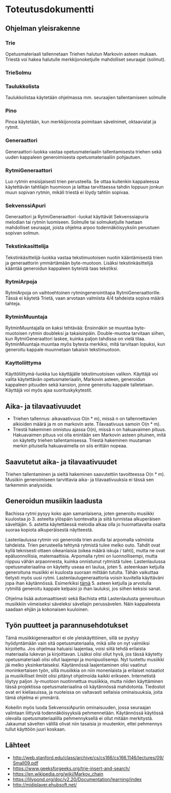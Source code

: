 # Toteutusdokumentti

## Ohjelman yleisrakenne

### Trie
Opetusmateriaali tallennetaan Triehen halutun Markovin asteen mukaan. Triestä voi hakea halutulle merkkijonoketjulle mahdolliset seuraajat (solmut).

### TrieSolmu

### Taulukkolista
Taulukkolistaa käytetään ohjelmassa mm. seuraajien tallentamiseen solmulle

### Pino
Pinoa käytetään, kun merkkijonosta poimitaan sävelnimet, oktaavialat ja rytmit.

### Generaattori
Generaattori-luokka vastaa opetusmateriaalin tallentamisesta triehen sekä uuden kappaleen generoimisesta opetusmateriaaliin pohjautuen.

### RytmiGeneraattori
Luo rytmin ensisijaisesti trien perusteella. Se ottaa kuitenkin kappaleessa käytettävän tahtilajin huomioon ja laittaa tarvittaessa tahdin loppuun jonkun muun sopivan rytmin, mikäli triestä ei löydy tahtiin sopivaa.

### SekvenssiApuri
Generaattori ja RytmiGeneraattori -luokat käyttävät Sekvenssiapuria melodian tai rytmin luomiseen. Solmulle tai solmuketjulle haetaan mahdolliset seuraajat, joista ohjelma arpoo todennäköisyyksiin perustuen sopivan solmun. 

### Tekstinkasittelija
Tekstinkäsittelijä-luokka vastaa tekstimuotoisen nuotin kääntämisestä trien ja generaattorin ymmärtämään byte-muotoon. Lisäksi tekstinkäsittelijä kääntää generoidun kappaleen byteistä taas tekstiksi. 

### RytmiArpoja 
RytmiArpoja on vaihtoehtoinen rytmingenerointitapa RytmiGeneraattorille. Tässä ei käytetä Trietä, vaan arvotaan valmiista 4/4 tahdeista sopiva määrä tahteja. 

### RytminMuuntaja
RytminMuuntajalla on kaksi tehtävää: Ensinnäkin se muuntaa byte-muotoisen rytmin doubleksi ja takaisinpäin. Double-muotoa tarvitaan siihen, kun RytmiGeneraattori laskee, kuinka paljon tahdissa on vielä tilaa. RytminMuuntaja muuntaa myös bytesta merkiksi, mitä tarvitaan lopuksi, kun generoitu kappale muunnetaan takaisin tekstimuotoon. 

### Kayttoliittyma
Käyttöliittymä-luokka luo käyttäjälle tekstimuotoisen valikon. Käyttäjä voi valita käytettävän opetusmateriaalin, Markovin asteen, generoidun kappaleen pituuden sekä kansion, jonne generoitu kappale talletetaan. Käyttäjä voi myös ajaa suorituskykytestit.
 
## Aika- ja tilavaativuudet 
* Triehen tallennus: aikavaativuus O(n * m), missä n on tallennettavien alkioiden määrä ja m on markovin aste. Tilavaativuus samoin O(n * m).
* Triestä hakeminen onnistuu ajassa O(n), missä n on hakuavaimen pituus. Hakuavaimen pituus voi olla enintään sen Markovin asteen pituinen, mitä on käytetty triehen tallentamisessa. Triestä hakeminen muutaman merkin pituisella hakuavaimella on siis erittäin nopeaa.  

## Saavutetut aika- ja tilavaativuudet
Triehen tallentaminen ja sieltä hakeminen saavutettiin tavoitteessa O(n * m). Musiikin generoimiseen tarvittavia aika- ja tilavaativuuksia ei tässä sen tarkemmin analysoida. 

## Generoidun musiikin laadusta
Bachissa rytmi pysyy koko ajan samanlaisena, joten generoitu musiikki kuulostaa jo 3. asteelta ylöspäin luontevalta ja siitä tunnistaa alkuperäisen säveltäjän. 5. astetta käytettäessä melodia alkaa olla jo huomattavalta osalta suoraa kopiota alkuperäisestä näytteestä. 

Lastenlaulussa rytmin voi generoida trien avulla tai arpomalla valmiista tahdeista. Trien perusteella tehtynä rytmistä tulee melko outo. Tahdit ovat kyllä teknisesti ottaen oikeanlaisia (oikea määrä iskuja / tahti), mutta ne ovat epäluonnollisia, matemaattisia. Arpomalla rytmi on luonnollisempi, mutta riippuu vähän arpaonnesta, kuinka onnistunut rytmistä tulee. Lastenlaulussa opetusmateriaalina on käytetty useaa eri laulua, joten 5. asteenkaan ketjulla generoituna musiikki ei kuulosta suoraan miltään tutulta. Tähän vaikuttaa tietysti myös uusi rytmi. Lastenlaulugeneraattoria voisin kuvitella käyttäväni jopa ihan käytännössä. Esimerkiksi [tämä](https://github.com/TuuliTG/tiralabra-markov-musageneraattori/tree/master/tiralabra-markov-musageneraattori/nuotitjamidit/laulu5asteArvottu.pdf) 5. asteen ketjulla ja arvotulla rytmillä generoitu kappale kelpaisi jo ihan lauluksi, jos siihen keksisi sanat. 

Ohjelma lisää automaattisesti sekä Bachista että Lastenlaulusta generoituun musiikkiin viimeiseksi säveleksi sävellajin perussävelen. Näin kappaleesta saadaan ehjän ja kokonaisen kuuloinen. 

## Työn puutteet ja parannusehdotukset
Tämä musiikkigeneraattori ei ole yleiskäyttöinen, sillä se pystyy hyödyntämään vain sitä opetusmateriaalia, mikä sille on nyt valmiiksi kirjoitettu. Jos ohjelmaa haluaisi laajentaa, voisi siitä tehdä erilaista materiaalia lukevan ja kirjoittavan. 
Lisäksi olisi ollut hyvä, jos tässä käytetty opetusmateriaali olisi ollut laajempi ja monipuolisempi. Nyt tuotettu musiikki jäi melko yksinkertaiseksi. 
Käytännössä laajentaminen olisi vaatinut moninkertaisen työn, sillä musiikkia on niin monenlaista ja erilaiset notaatiot ja musiikilliset ilmiöt olisi pitänyt ohjelmoida kaikki erikseen. Internetistä löytyy paljon .ly-muotoon nuotinnettua musiikkia, mutta niiden käyttäminen tässä projektissa opetusmateriaalina oli käytännössä mahdotonta. Tiedostot ovat eri kieliasuissa, ja nuoteissa on valtavasti sellaisia ominaisuuksia, joita tämä ohjelma ei ymmärrä. 

Kokeilin myös luoda SekvenssiApuriin ominaisuuden, jossa seuraajan valintaan liittyviä todennäköisyyksiä pehmennetään. Käytännössä käytössä olevalla opetusmateriaalilla pehmennyksellä ei ollut mitään merkitystä. Jakaumat sävelten välillä olivat niin tasaisia jo muutenkin, ettei pehmennys tullut käyttöön juuri koskaan. 

## Lähteet
 * http://web.stanford.edu/class/archive/cs/cs166/cs166.1146/lectures/09/Small09.pdf
 * https://www.geeksforgeeks.org/trie-insert-and-search/
 * https://en.wikipedia.org/wiki/Markov_chain
 * https://lilypond.org/doc/v2.20/Documentation/learning/index
 * http://midiplayer.ehubsoft.net/